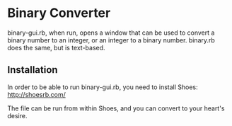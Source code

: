 # Binary Converter

binary-gui.rb, when run, opens a window that can be used to convert a binary number to an integer, or an integer to a binary number.
binary.rb does the same, but is text-based.

## Installation

In order to be able to run binary-gui.rb, you need to install Shoes: http://shoesrb.com/

The file can be run from within Shoes, and you can convert to your heart's desire.
